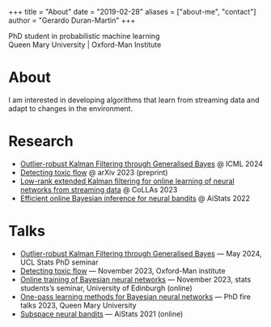 +++
title = "About"
date = "2019-02-28"
aliases = ["about-me", "contact"]
author = "Gerardo Duran-Martin"
+++

PhD student in probabilistic machine learning  
Queen Mary University | Oxford-Man Institute

# About
I am interested in developing algorithms that learn from streaming data and adapt to changes in the environment.

#  Research
- [Outlier-robust Kalman Filtering through Generalised Bayes](https://arxiv.org/abs/2405.05646) @ ICML 2024
- [Detecting toxic flow](https://arxiv.org/abs/2312.05827) @ arXiv 2023 (preprint)
- [Low-rank extended Kalman filtering for online learning of neural networks from streaming data](https://proceedings.mlr.press/v232/chang23a.html) @ CoLLAs 2023
- [Efficient online Bayesian inference for neural bandits](https://proceedings.mlr.press/v151/duran-martin22a.html) @ AiStats 2022

#  Talks
 - [Outlier-robust Kalman Filtering through Generalised Bayes](https://gerdm.github.io/weighted-likelihood-filter-talk/) — May 2024, UCL Stats PhD seminar
 - [Detecting toxic flow](http://gerdm.github.io/toxic-flow-talk) — November 2023, Oxford-Man institute
 - [Online training of Bayesian neural networks](https://gerdm.github.io/online-bnn-talk/) — November 2023, stats students’s seminar, University of Edinburgh (online)
 - [One-pass learning methods for Bayesian neural networks](https://gerdm.github.io/qmul-fire-talk-0323) — PhD fire talks 2023, Queen Mary University
- [Subspace neural bandits](https://probml.github.io/bandits/) — AiStats 2021 (online)

